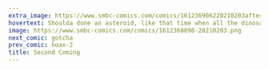 ```yaml
---
extra_image: https://www.smbc-comics.com/comics/161236906220210203after.png
hovertext: Shoulda done an asteroid, like that time when all the dinosaurs were sinning.
image: https://www.smbc-comics.com/comics/1612368898-20210203.png
next_comic: gotcha
prev_comic: hoax-2
title: Second Coming
---
```


